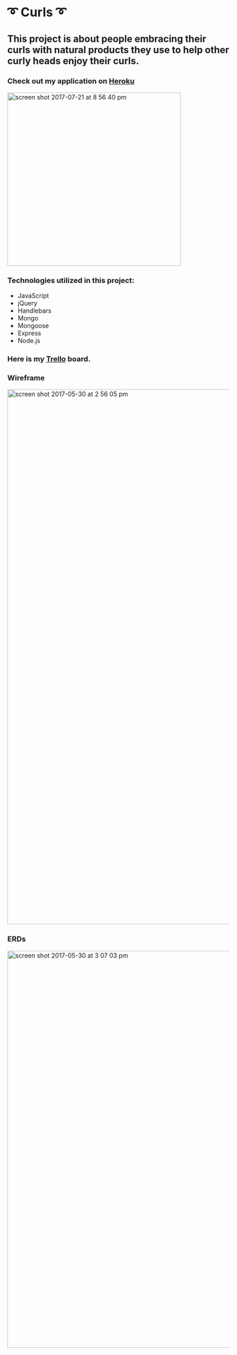 # :curly_loop: Curls :curly_loop:


## This project is about people embracing their curls with natural products they use to help other curly heads enjoy their curls.

### Check out my application on [Heroku](https://lit-meadow-68495.herokuapp.com/)

<img width="393" alt="screen shot 2017-07-21 at 8 56 40 pm" src="https://user-images.githubusercontent.com/22422858/28487014-26d4ffd8-6e57-11e7-88ab-1cda43a5c3c3.png">

### Technologies utilized in this project:
* JavaScript
* jQuery
* Handlebars
* Mongo
* Mongoose
* Express
* Node.js

### Here is my [Trello](https://trello.com/b/GN3L6K8o/curls) board.

### Wireframe

<img width="1213" alt="screen shot 2017-05-30 at 2 56 05 pm" src="https://cloud.githubusercontent.com/assets/22422858/26600062/aa6488c4-4548-11e7-8758-55f70008c372.png">

### ERDs

<img width="900" alt="screen shot 2017-05-30 at 3 07 03 pm" src="https://cloud.githubusercontent.com/assets/22422858/26600338/ba875e7e-4549-11e7-8906-392bdaa56a7c.png">




